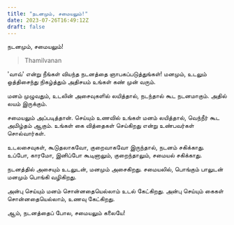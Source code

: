```yaml
---
title: "நடனமும், சமையலும்!"
date: 2023-07-26T16:49:12Z
draft: false
---
```


நடனமும், சமையலும்!

> Thamilvanan

'வாவ்' என்று நீங்கள் வியந்த நடனத்தை ஞாபகப்படுத்துங்கள்! மனமும், உடலும் ஒத்திசைந்து நிகழ்த்தும் அதிசயம் உங்கள் கண் முன் வரும்.

மனம் முழுவதும், உடலின் அசைவுகளில் லயித்தால், நடந்தால் கூட நடனமாகும். அதில் லயம் இருக்கும்.

சமையலும் அப்படித்தான். செய்யும் உணவில் உங்கள் மனம் லயித்தால், வெந்நீர் கூட அமிழ்தம் ஆகும். உங்கள் கை வித்தைகள் செய்கிறது என்று உண்பவர்கள் சொல்வார்கள்.

உடலசைவுகள், கூடுதலாகவோ, குறைவாகவோ இருந்தால், நடனம் சகிக்காது. உப்போ, காரமோ, இனிப்போ கூடினாலும், குறைந்தாலும், சமையல் சகிக்காது.

நடனத்தில் அசையும் உடலுடன், மனமும் அசைகிறது. சமையலில், பொங்கும் பாலுடன் மனமும் பொங்கி வழிகிறது.

அன்பு செய்யும் மனம் சொன்னதையெல்லாம் உடல் கேட்கிறது. அன்பு செய்யும் கைகள் சொன்னதையெல்லாம், உணவு கேட்கிறது.

ஆம், நடனத்தைப் போல, சமையலும் கலையே!
